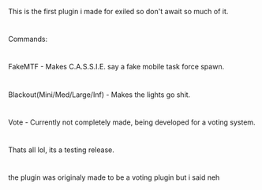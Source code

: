 This is the first plugin i made for exiled so don't await so much of it.
#
Commands:
#
FakeMTF - Makes C.A.S.S.I.E. say a fake mobile task force spawn.
#
Blackout(Mini/Med/Large/Inf) - Makes the lights go shit.
#
Vote - Currently not completely made, being developed for a voting system.
#
Thats all lol, its a testing release.
#
the plugin was originaly made to be a voting plugin but i said neh
